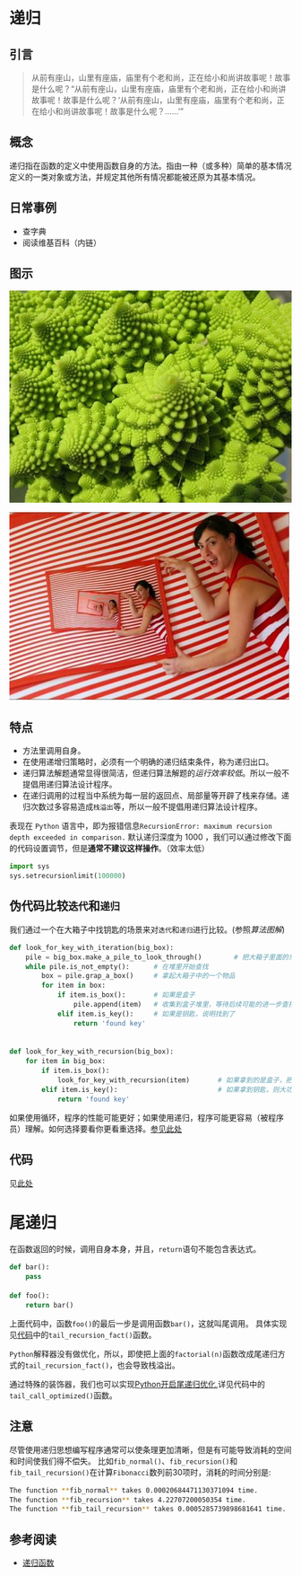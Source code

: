 # 递归

## 引言

> 从前有座山，山里有座庙，庙里有个老和尚，正在给小和尚讲故事呢！故事是什么呢？“从前有座山，山里有座庙，庙里有个老和尚，正在给小和尚讲故事呢！故事是什么呢？‘从前有座山，山里有座庙，庙里有个老和尚，正在给小和尚讲故事呢！故事是什么呢？……’”

## 概念

递归指在函数的定义中使用函数自身的方法。指由一种（或多种）简单的基本情况定义的一类对象或方法，并规定其他所有情况都能被还原为其基本情况。

## 日常事例

- 查字典
- 阅读维基百科（内链）

## 图示

![自然界中的递归](./img/fab_in_culture.jpg)

![生活中中的递归](./img/recurse_in_life.jpg)

## 特点

- 方法里调用自身。   
- 在使用递增归策略时，必须有一个明确的递归结束条件，称为递归出口。                 
- 递归算法解题通常显得很简洁，但递归算法解题的*运行效率较低*。所以一般不提倡用递归算法设计程序。
- 在递归调用的过程当中系统为每一层的返回点、局部量等开辟了栈来存储。递归次数过多容易造成`栈溢出`等，所以一般不提倡用递归算法设计程序。

表现在 `Python` 语言中，即为报错信息`RecursionError: maximum recursion depth exceeded in comparison.`
默认递归深度为 1000 ，我们可以通过修改下面的代码设置调节，但是**通常不建议这样操作**。（效率太低）
```python
import sys
sys.setrecursionlimit(100000)
```
## 伪代码比较`迭代`和`递归`

我们通过一个在大箱子中找钥匙的场景来对`迭代`和`递归`进行比较。(参照*算法图解*)
```python
def look_for_key_with_iteration(big_box):
    pile = big_box.make_a_pile_to_look_through()        # 把大箱子里面的东西一股脑倒出来
    while pile.is_not_empty():      # 在堆里开始查找
        box = pile.grap_a_box()     # 拿起大箱子中的一个物品
        for item in box:            
            if item.is_box():       # 如果是盒子
                pile.append(item)   # 收集到盒子堆里，等待后续可能的进一步查找
            elif item.is_key():     # 如果是钥匙，说明找到了
                return 'found key'


def look_for_key_with_recursion(big_box):
    for item in big_box:
        if item.is_box():
            look_for_key_with_recursion(item)       # 如果拿到的是盒子，把这个盒子先翻个底朝天
        elif item.is_key():                         # 如果拿到钥匙，则大功告成
            return 'found key'
```
如果使用循环，程序的性能可能更好；如果使用递归，程序可能更容易（被程序员）理解。如何选择要看你更看重选择。[参见此处](http://stackoverflow.com/a/72694/139117)

## 代码

见[此处](./recursion.py)

# **尾递归**

在函数返回的时候，调用自身本身，并且，`return`语句不能包含表达式。

```python
def bar():
    pass
    
def foo():
    return bar()
```
上面代码中，函数`foo()`的最后一步是调用函数`bar()`，这就叫尾调用。
具体实现见[代码](./recursion.py)中的`tail_recursion_fact()`函数。

`Python`解释器没有做优化，所以，即使把上面的`factorial(n)`函数改成尾递归方式的`tail_recursion_fact()`，也会导致栈溢出。

通过特殊的装饰器，我们也可以实现[Python开启尾递归优化](https://segmentfault.com/a/1190000007641519),详见代码中的`tail_call_optimized()`函数。

## 注意

尽管使用递归思想编写程序通常可以使条理更加清晰，但是有可能导致消耗的空间和时间使我们得不偿失。
比如`fib_normal()`、`fib_recursion()`和`fib_tail_recursion()`在计算`Fibonacci`数列前30项时，消耗的时间分别是:
```bash
The function **fib_normal** takes 0.00020684471130371094 time.      
The function **fib_recursion** takes 4.22707200050354 time.
The function **fib_tail_recursion** takes 0.0005285739898681641 time.
```

## 参考阅读

- [递归函数](https://www.liaoxuefeng.com/wiki/897692888725344/897693398334720)


